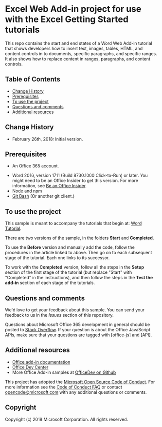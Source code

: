 # Excel Web Add-in project for use with the Excel Getting Started tutorials

This repo contains the start and end states of a Word Web Add-in tutorial that shows developers how to insert text, images, tables, HTML, and content controls in to documents, specific paragraphs, and specific ranges. It also shows how to replace content in ranges, paragraphs, and content controls.


## Table of Contents
* [Change History](#change-history)
* [Prerequisites](#prerequisites)
* [To use the project](#to-use-the-project)
* [Questions and comments](#questions-and-comments)
* [Additional resources](#additional-resources)

## Change History

* February 26th, 2018: Initial version.


## Prerequisites

* An Office 365 account.
- Word 2016, version 1711 (Build 8730.1000 Click-to-Run) or later. You might need to be an Office Insider to get this version. For more information, see [Be an Office Insider](https://products.office.com/en-us/office-insider?tab=tab-1).
- [Node and npm](https://nodejs.org/en/) 
- [Git Bash](https://git-scm.com/downloads) (Or another git client.)


## To use the project

This sample is meant to accompany the tutorials that begin at: [Word Tutorial](https://docs.microsoft.com/en-us/office/dev/add-ins/tutorials/word-tutorial).

There are two versions of the sample, in the folders **Start** and **Completed**.

To use the **Before** version and manually add the code, follow the procedures in the article linked to above. Then go on to each subsequent stage of the tutorial. Each one links to its successor.

To work with the **Completed** version, follow all the steps in the **Setup** section of the first stage of the tutorial (but replace "Start" with "Completed" in the instructions), and then follow the steps in the **Test the add-in** section of each stage of the tutorials.

## Questions and comments

We'd love to get your feedback about this sample. You can send your feedback to us in the *Issues* section of this repository.

Questions about Microsoft Office 365 development in general should be posted to [Stack Overflow](http://stackoverflow.com/questions/tagged/office-js+API). If your question is about the Office JavaScript APIs, make sure that your questions are tagged with [office-js] and [API].

## Additional resources

* [Office add-in documentation](https://docs.microsoft.com/en-us/office/dev/add-ins/)
* [Office Dev Center](https://developer.microsoft.com/office)
* More Office Add-in samples at [OfficeDev on Github](https://github.com/officedev)

This project has adopted the [Microsoft Open Source Code of Conduct](https://opensource.microsoft.com/codeofconduct/). For more information see the [Code of Conduct FAQ](https://opensource.microsoft.com/codeofconduct/faq/) or contact [opencode@microsoft.com](mailto:opencode@microsoft.com) with any additional questions or comments.

## Copyright
Copyright (c) 2018 Microsoft Corporation. All rights reserved.

